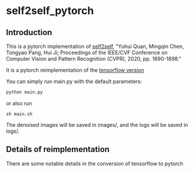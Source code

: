 # self2self_pytorch

## Introduction
This is a pytorch implementation of [self2self](https://openaccess.thecvf.com/content_CVPR_2020/papers/Quan_Self2Self_With_Dropout_Learning_Self-Supervised_Denoising_From_Single_Image_CVPR_2020_paper.pdf), "Yuhui Quan, Mingqin Chen, Tongyao Pang, Hui Ji; Proceedings of the IEEE/CVF Conference on Computer Vision and Pattern Recognition (CVPR), 2020, pp. 1890-1898."

It is a pytorch reimplementation of the [tensorflow version](https://github.com/scut-mingqinchen/self2self)

You can simply run main.py with the default parameters:
```python
python main.py
```
or also run 
```
sh main.sh
```
The denoised images will be saved in images/, and the logs will be saved in logs/.

## Details of reimplementation

There are some notable details in the conversion of tensorflow to pytorch
